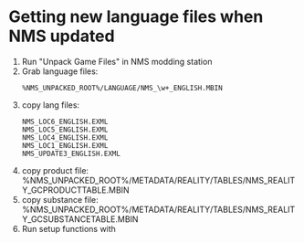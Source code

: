 # Getting new language files when NMS updated

1. Run "Unpack Game Files" in NMS modding station
2. Grab language files:
   ```
   %NMS_UNPACKED_ROOT%/LANGUAGE/NMS_\w+_ENGLISH.MBIN
   ```
3. copy lang files:
   ```
   NMS_LOC6_ENGLISH.EXML
   NMS_LOC5_ENGLISH.EXML
   NMS_LOC4_ENGLISH.EXML
   NMS_LOC1_ENGLISH.EXML
   NMS_UPDATE3_ENGLISH.EXML
   ```
4. copy product file: %NMS_UNPACKED_ROOT%/METADATA/REALITY/TABLES/NMS_REALITY_GCPRODUCTTABLE.MBIN
5. copy substance file: %NMS_UNPACKED_ROOT%/METADATA/REALITY/TABLES/NMS_REALITY_GCSUBSTANCETABLE.MBIN
6. Run setup functions with 